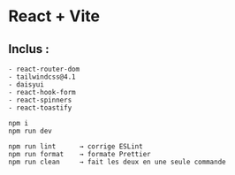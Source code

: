 # React + Vite

## Inclus :

    - react-router-dom
    - tailwindcss@4.1
    - daisyui
    - react-hook-form
    - react-spinners
    - react-toastify

```
npm i
npm run dev

npm run lint      → corrige ESLint
npm run format    → formate Prettier
npm run clean     → fait les deux en une seule commande
```
